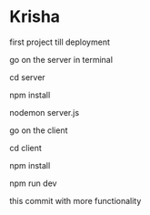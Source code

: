 # Krisha
first project till deployment



go on the server  in terminal 

cd server 

npm install

nodemon server.js


go on the client

cd client 

npm install

npm run dev




this commit with more functionality